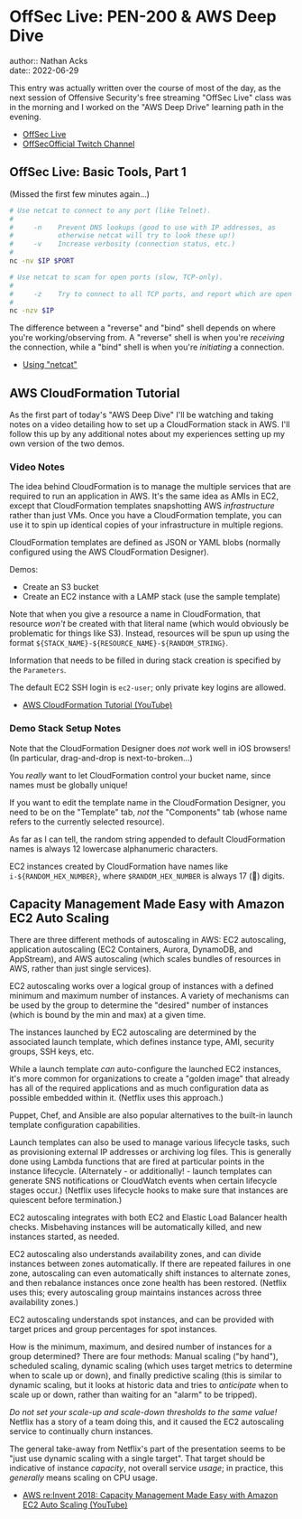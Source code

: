 # OffSec Live: PEN-200 & AWS Deep Dive

author:: Nathan Acks  
date:: 2022-06-29

This entry was actually written over the course of most of the day, as the next session of Offensive Security's free streaming "OffSec Live" class was in the morning and I worked on the "AWS Deep Drive" learning path in the evening.

* [OffSec Live](https://www.offensive-security.com/offsec/offsec-live/)
* [OffSecOfficial Twitch Channel](https://www.twitch.tv/offsecofficial)

## OffSec Live: Basic Tools, Part 1

(Missed the first few minutes again...)

```bash
# Use netcat to connect to any port (like Telnet).
#
#     -n    Prevent DNS lookups (good to use with IP addresses, as
#           otherwise netcat will try to look these up!)
#     -v    Increase verbosity (connection status, etc.)
#
nc -nv $IP $PORT

# Use netcat to scan for open ports (slow, TCP-only).
#
#     -z    Try to connect to all TCP ports, and report which are open
#
nc -nzv $IP
```

The difference between a "reverse" and "bind" shell depends on where you're working/observing from. A "reverse" shell is when you're *receiving* the connection, while a "bind" shell is when you're *initiating* a connection.

* [Using "netcat"](../notes/netcat.md)

## AWS CloudFormation Tutorial

As the first part of today's "AWS Deep Dive" I'll be watching and taking notes on a video detailing how to set up a CloudFormation stack in AWS. I'll follow this up by any additional notes about my experiences setting up my own version of the two demos.

### Video Notes

The idea behind CloudFormation is to manage the multiple services that are required to run an application in AWS. It's the same idea as AMIs in EC2, except that CloudFormation templates snapshotting AWS *infrastructure* rather than just VMs. Once you have a CloudFormation template, you can use it to spin up identical copies of your infrastructure in multiple regions.

CloudFormation templates are defined as JSON or YAML blobs (normally configured using the AWS CloudFormation Designer).

Demos:

* Create an S3 bucket
* Create an EC2 instance with a LAMP stack (use the sample template)

Note that when you give a resource a name in CloudFormation, that resource *won't* be created with that literal name (which would obviously be problematic for things like S3). Instead, resources will be spun up using the format `${STACK_NAME}-${RESOURCE_NAME}-${RANDOM_STRING}`.

Information that needs to be filled in during stack creation is specified by the `Parameters`.

The default EC2 SSH login is `ec2-user`; only private key logins are allowed.

* [AWS CloudFormation Tutorial (YouTube)](https://youtu.be/LDSMIvUuFOE)

### Demo Stack Setup Notes

Note that the CloudFormation Designer does *not* work well in iOS browsers! (In particular, drag-and-drop is next-to-broken...)

You *really* want to let CloudFormation control your bucket name, since names must be globally unique!

If you want to edit the template name in the CloudFormation Designer, you need to be on the "Template" tab, *not* the "Components" tab (whose name refers to the currently selected resource).

As far as I can tell, the random string appended to default CloudFormation names is always 12 lowercase alphanumeric characters.

EC2 instances created by CloudFormation have names like `i-${RANDOM_HEX_NUMBER}`, where `$RANDOM_HEX_NUMBER` is always 17 (👀) digits.

## Capacity Management Made Easy with Amazon EC2 Auto Scaling

There are three different methods of autoscaling in AWS: EC2 autoscaling, application autoscaling (EC2 Containers, Aurora, DynamoDB, and AppStream), and AWS autoscaling (which scales bundles of resources in AWS, rather than just single services).

EC2 autoscaling works over a logical group of instances with a defined minimum and maximum number of instances. A variety of mechanisms can be used by the group to determine the "desired" number of instances (which is bound by the min and max) at a given time.

The instances launched by EC2 autoscaling are determined by the associated launch template, which defines instance type, AMI, security groups, SSH keys, etc.

While a launch template *can* auto-configure the launched EC2 instances, it's more common for organizations to create a "golden image" that already has all of the required applications and as much configuration data as possible embedded within it. (Netflix uses this approach.)

Puppet, Chef, and Ansible are also popular alternatives to the built-in launch template configuration capabilities.

Launch templates can also be used to manage various lifecycle tasks, such as provisioning external IP addresses or archiving log files. This is generally done using Lambda functions that are fired at particular points in the instance lifecycle. (Alternately - or additionally! - launch templates can generate SNS notifications or CloudWatch events when certain lifecycle stages occur.) (Netflix uses lifecycle hooks to make sure that instances are quiescent before termination.)

EC2 autoscaling integrates with both EC2 and Elastic Load Balancer health checks. Misbehaving instances will be automatically killed, and new instances started, as needed.

EC2 autoscaling also understands availability zones, and can divide instances between zones automatically. If there are repeated failures in one zone, autoscaling can even automatically shift instances to alternate zones, and then rebalance instances once zone health has been restored. (Netflix uses this; every autoscaling group maintains instances across three availability zones.)

EC2 autoscaling understands spot instances, and can be provided with target prices and group percentages for spot instances.

How is the minimum, maximum, and desired number of instances for a group determined? There are four methods: Manual scaling ("by hand"), scheduled scaling, dynamic scaling (which uses target metrics to determine when to scale up or down), and finally predictive scaling (this is similar to dynamic scaling, but it looks at historic data and tries to *anticipate* when to scale up or down, rather than waiting for an "alarm" to be tripped).

*Do not set your scale-up and scale-down thresholds to the same value!* Netflix has a story of a team doing this, and it caused the EC2 autoscaling service to continually churn instances.

The general take-away from Netflix's part of the presentation seems to be "just use dynamic scaling with a single target". That target should be indicative of instance *capacity*, not overall service *usage*; in practice, this *generally* means scaling on CPU usage.

* [AWS re:Invent 2018: Capacity Management Made Easy with Amazon EC2 Auto Scaling (YouTube)](https://youtu.be/PideBMIcwBQ)
